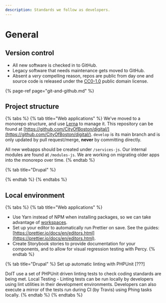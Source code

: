 ```yaml
---
description: Standards we follow as developers.
---
```


# General

## Version control

* All new software is checked in to GitHub.
* Legacy software that needs maintenance gets moved to GitHub.
* Absent a _very_ compelling reason, repos are public from day one and source code is released under the [CC0-1.0](https://creativecommons.org/publicdomain/zero/1.0/) public domain license.

{% page-ref page="git-and-github.md" %}

## Project structure

{% tabs %}
{% tab title="Web applications" %}
We’ve moved to a monorepo structure, and use [Lerna](https://lernajs.io) to manage it. This repository can be found at [https://github.com/CityOfBoston/digital/](https://github.com/CityOfBoston/digital/). `develop` is its main branch and is only updated by pull request/merge, **never** by committing directly.

All new webapps should be created under `/services-js`. Our internal modules are found at `/modules-js`. We are working on migrating older apps into the monorepo over time.
{% endtab %}

{% tab title="Drupal" %}

{% endtab %}
{% endtabs %}

## Local environment

{% tabs %}
{% tab title="Web applications" %}
* Use Yarn instead of NPM when installing packages, so we can take advantage of [workspaces](https://yarnpkg.com/lang/en/docs/workspaces/).
* Set up your editor to automatically run Prettier on save. See the guides: [https://prettier.io/docs/en/editors.html](https://prettier.io/docs/en/editors.html).
* Create Storybook stories to provide documentation for your components, and to allow for visual regression testing with Percy.
{% endtab %}

{% tab title="Drupal" %}
Set up automatic linting with PHPUnit \[???\]

DoIT use a set of PHPUnit driven linting tests to check coding standards are being met. Local Testing - Linting tests can be run locally by developers using lint utilities in their development environments. Developers can also execute a mirror of the tests run during CI \(by Travis\) using Phing tasks locally.
{% endtab %}
{% endtabs %}

